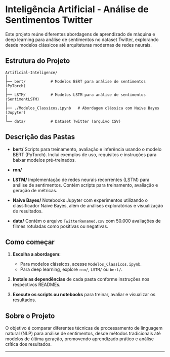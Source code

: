 # Inteligência Artificial - Análise de Sentimentos Twitter

Este projeto reúne diferentes abordagens de aprendizado de máquina e deep learning para análise de sentimentos no dataset Twitter, explorando desde modelos clássicos até arquiteturas modernas de redes neurais.

## Estrutura do Projeto

```
Artificial-Inteligence/
│
├── bert/           # Modelos BERT para análise de sentimentos (PyTorch)
│
├── LSTM/           # Modelos LSTM para análise de sentimentos (SentimentLSTM)
│
├── ./Modelos_Classicos.ipynb   # Abordagem clássica com Naive Bayes (Jupyter)
│
└── data/           # Dataset Twitter (arquivo CSV)
```

## Descrição das Pastas

- **bert/**
  Scripts para treinamento, avaliação e inferência usando o modelo BERT (PyTorch). Inclui exemplos de uso, requisitos e instruções para baixar modelos pré-treinados.

- **rnn/**
  

- **LSTM/**
  Implementação de redes neurais recorrentes (LSTM) para análise de sentimentos. Contém scripts para treinamento, avaliação e geração de métricas.

- **Naive Bayes/**
  Notebooks Jupyter com experimentos utilizando o classificador Naive Bayes, além de análises exploratórias e visualização de resultados.

- **data/**
  Contém o arquivo `TwitterRenamed.csv` com 50.000 avaliações de filmes rotuladas como positivas ou negativas.

## Como começar

1. **Escolha a abordagem:**
   - Para modelos clássicos, acesse `Modelos_Classicos.ipynb`.
   - Para deep learning, explore `rnn/`, `LSTM/` ou `bert/`.

2. **Instale as dependências** de cada pasta conforme instruções nos respectivos READMEs.

3. **Execute os scripts ou notebooks** para treinar, avaliar e visualizar os resultados.

## Sobre o Projeto

O objetivo é comparar diferentes técnicas de processamento de linguagem natural (NLP) para análise de sentimentos, desde métodos tradicionais até modelos de última geração, promovendo aprendizado prático e análise crítica dos resultados.

---
